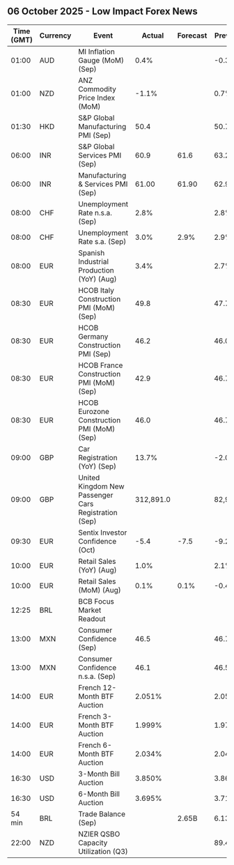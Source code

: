 ## 06 October 2025 - Low Impact Forex News

| Time (GMT) | Currency | Event | Actual | Forecast | Previous |
|------|----------|-------|--------|----------|----------|
| 01:00 | AUD | MI Inflation Gauge (MoM) (Sep) | 0.4% |  | -0.3% |
| 01:00 | NZD | ANZ Commodity Price Index (MoM) | -1.1% |  | 0.7% |
| 01:30 | HKD | S&P Global Manufacturing PMI (Sep) | 50.4 |  | 50.7 |
| 06:00 | INR | S&P Global Services PMI (Sep) | 60.9 | 61.6 | 63.2 |
| 06:00 | INR | Manufacturing & Services PMI (Sep) | 61.00 | 61.90 | 62.90 |
| 08:00 | CHF | Unemployment Rate n.s.a. (Sep) | 2.8% |  | 2.8% |
| 08:00 | CHF | Unemployment Rate s.a. (Sep) | 3.0% | 2.9% | 2.9% |
| 08:00 | EUR | Spanish Industrial Production (YoY) (Aug) | 3.4% |  | 2.7% |
| 08:30 | EUR | HCOB Italy Construction PMI (MoM) (Sep) | 49.8 |  | 47.7 |
| 08:30 | EUR | HCOB Germany Construction PMI (Sep) | 46.2 |  | 46.0 |
| 08:30 | EUR | HCOB France Construction PMI (MoM) (Sep) | 42.9 |  | 46.7 |
| 08:30 | EUR | HCOB Eurozone Construction PMI (MoM) (Sep) | 46.0 |  | 46.7 |
| 09:00 | GBP | Car Registration (YoY) (Sep) | 13.7% |  | -2.0% |
| 09:00 | GBP | United Kingdom New Passenger Cars Registration (Sep) | 312,891.0 |  | 82,908.0 |
| 09:30 | EUR | Sentix Investor Confidence (Oct) | -5.4 | -7.5 | -9.2 |
| 10:00 | EUR | Retail Sales (YoY) (Aug) | 1.0% |  | 2.1% |
| 10:00 | EUR | Retail Sales (MoM) (Aug) | 0.1% | 0.1% | -0.4% |
| 12:25 | BRL | BCB Focus Market Readout |  |  |  |
| 13:00 | MXN | Consumer Confidence (Sep) | 46.5 |  | 46.7 |
| 13:00 | MXN | Consumer Confidence n.s.a. (Sep) | 46.1 |  | 46.5 |
| 14:00 | EUR | French 12-Month BTF Auction | 2.051% |  | 2.058% |
| 14:00 | EUR | French 3-Month BTF Auction | 1.999% |  | 1.979% |
| 14:00 | EUR | French 6-Month BTF Auction | 2.034% |  | 2.042% |
| 16:30 | USD | 3-Month Bill Auction | 3.850% |  | 3.860% |
| 16:30 | USD | 6-Month Bill Auction | 3.695% |  | 3.715% |
| 54 min | BRL | Trade Balance (Sep) |  | 2.65B | 6.13B |
| 22:00 | NZD | NZIER QSBO Capacity Utilization (Q3) |  |  | 89.4% |
